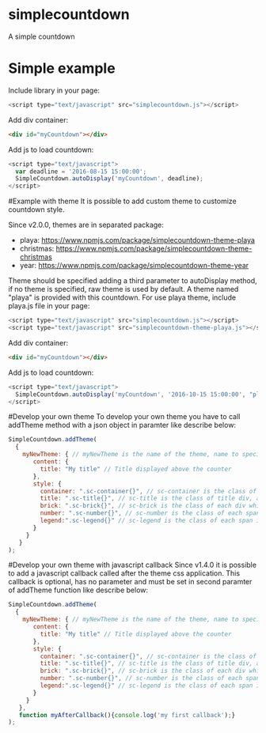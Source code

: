 # simplecountdown
A simple countdown

# Simple example
Include library in your page:
```javascript
<script type="text/javascript" src="simplecountdown.js"></script>
```

Add div container:
```HTML
<div id="myCountdown"></div>
```

Add js to load countdown:
```javascript
<script type="text/javascript">
  var deadline = '2016-08-15 15:00:00';
  SimpleCountdown.autoDisplay('myCountdown', deadline);
</script>
```

#Example with theme
It is possible to add custom theme to customize countdown style.

Since v2.0.0, themes are in separated package:
* playa: https://www.npmjs.com/package/simplecountdown-theme-playa
* christmas: https://www.npmjs.com/package/simplecountdown-theme-christmas
* year: https://www.npmjs.com/package/simplecountdown-theme-year

Theme should be specified adding a third parameter to autoDisplay method, if no theme is specified, raw theme is used by default. A theme named "playa" is provided with this countdown. For use playa theme, include playa.js file in your page:
```javascript
<script type="text/javascript" src="simplecountdown.js"></script>
<script type="text/javascript" src="simplecountdown-theme-playa.js"></script>
```

Add div container:
```HTML
<div id="myCountdown"></div>
```

Add js to load countdown:
```javascript
<script type="text/javascript">
  SimpleCountdown.autoDisplay('myCountdown', '2016-10-15 15:00:00', "playa");
</script>
```

#Develop your own theme
To develop your own theme you have to call addTheme method with a json object in paramter like describe below:
```javascript
SimpleCountdown.addTheme(
  {
    myNewTheme: { // myNewTheme is the name of the theme, name to specify in method autoDisplay in third parameter
       content: {
         title: "My title" // Title displayed above the counter
       },
       style: {
         container: ".sc-container{}", // sc-container is the class of countdown container
         title: ".sc-title{}", // sc-title is the class of title div, add your css here to customize title
         brick: ".sc-brick{}", // sc-brick is the class of each div which contains number and legend
         number: ".sc-number{}", // sc-number is the class of each span in which numbers are displayed
         legend:".sc-legend{}" // sc-legend is the class of each span in which legend (day, hour, minute, second) is displayed
       }
     }
   }
);
```

#Develop your own theme with javascript callback
Since v1.4.0 it is possible to add a javascript callback called after the theme css application. This callback is optional, has no parameter and must be set in second paramter of addTheme function like describe below:
```javascript
SimpleCountdown.addTheme(
  {
    myNewTheme: { // myNewTheme is the name of the theme, name to specify in method autoDisplay in third parameter
       content: {
         title: "My title" // Title displayed above the counter
       },
       style: {
         container: ".sc-container{}", // sc-container is the class of countdown container
         title: ".sc-title{}", // sc-title is the class of title div, add your css here to customize title
         brick: ".sc-brick{}", // sc-brick is the class of each div which contains number and legend
         number: ".sc-number{}", // sc-number is the class of each span in which numbers are displayed
         legend:".sc-legend{}" // sc-legend is the class of each span in which legend (day, hour, minute, second) is displayed
       }
     }
   },
   function myAfterCallback(){console.log('my first callback');}
);
```

